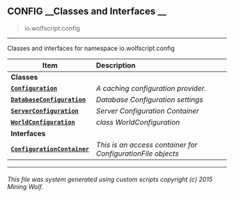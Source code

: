## CONFIG __Classes and Interfaces __

>io.wolfscript.config

---

Classes and interfaces for namespace io.wolfscript.config

Item | Description   
--- | :--- 
__Classes__|
__[`Configuration`](Configuration.md)__ | _A caching configuration provider._ 
__[`DatabaseConfiguration`](DatabaseConfiguration.md)__ | _Database Configuration settings_ 
__[`ServerConfiguration`](ServerConfiguration.md)__ | _Server Configuration Container_ 
__[`WorldConfiguration`](WorldConfiguration.md)__ | _class WorldConfiguration_ 
__Interfaces__|
__[`ConfigurationContainer`](ConfigurationContainer.md)__ | _This is an access container for ConfigurationFile objects_ 



---



###### This file was system generated using custom scripts copyright (c) 2015 Mining Wolf.
	

